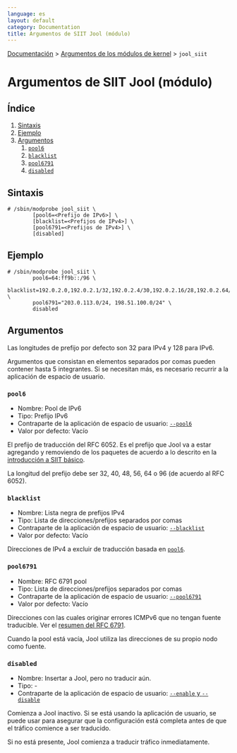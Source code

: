 ```yaml
---
language: es
layout: default
category: Documentation
title: Argumentos de SIIT Jool (módulo)
---
```


[Documentación](documentation.html) > [Argumentos de los módulos de kernel](documentation.html#argumentos-de-los-mdulos-de-kernel) > `jool_siit`

# Argumentos de SIIT Jool (módulo)

## Índice

1. [Sintaxis](#sintaxis)
2. [Ejemplo](#ejemplo)
3. [Argumentos](#argumentos)
	1. [`pool6`](#pool6)
	2. [`blacklist`](#blacklist)
	3. [`pool6791`](#pool6791)
	4. [`disabled`](#disabled)

## Sintaxis

	# /sbin/modprobe jool_siit \
			[pool6=<Prefijo de IPv6>] \
			[blacklist=<Prefijos de IPv4>] \
			[pool6791=<Prefijos de IPv4>] \
			[disabled]

## Ejemplo

	# /sbin/modprobe jool_siit \
			pool6=64:ff9b::/96 \
			blacklist=192.0.2.0,192.0.2.1/32,192.0.2.4/30,192.0.2.16/28,192.0.2.64/26 \
			pool6791="203.0.113.0/24, 198.51.100.0/24" \
			disabled

## Argumentos

Las longitudes de prefijo por defecto son 32 para IPv4 y 128 para IPv6.

Argumentos que consistan en elementos separados por comas pueden contener hasta 5 integrantes. Si se necesitan más, es necesario recurrir a la aplicación de espacio de usuario.

### `pool6`

- Nombre: Pool de IPv6
- Tipo: Prefijo IPv6
- Contraparte de la aplicación de espacio de usuario: [`--pool6`](usr-flags-pool6.html)
- Valor por defecto: Vacío

El prefijo de traducción del RFC 6052. Es el prefijo que Jool va a estar agregando y removiendo de los paquetes de acuerdo a lo descrito en la [introducción a SIIT básico](intro-nat64.html#siit-traditional).

La longitud del prefijo debe ser 32, 40, 48, 56, 64 o 96 (de acuerdo al RFC 6052).

### `blacklist`

- Nombre: Lista negra de prefijos IPv4
- Tipo: Lista de direcciones/prefijos separados por comas
- Contraparte de la aplicación de espacio de usuario: [`--blacklist`](usr-flags-blacklist.html)
- Valor por defecto: Vacío

Direcciones de IPv4 a excluir de traducción basada en [`pool6`](#pool6).

### `pool6791`

- Nombre: RFC 6791 pool
- Tipo: Lista de direcciones/prefijos separados por comas
- Contraparte de la aplicación de espacio de usuario: [`--pool6791`](usr-flags-pool6791.html)
- Valor por defecto: Vacío

Direcciones con las cuales originar errores ICMPv6 que no tengan fuente traducible. Ver el [resumen del RFC 6791](rfc6791.html).

Cuando la pool está vacía, Jool utiliza las direcciones de su propio nodo como fuente.

### `disabled`

- Nombre: Insertar a Jool, pero no traducir aún.
- Tipo: -
- Contraparte de la aplicación de espacio de usuario: [`--enable` y `--disable`](usr-flags-global.html#enable---disable)

Comienza a Jool inactivo. Si se está usando la aplicación de usuario, se puede usar para asegurar que la configuración está completa antes de que el tráfico comience a ser traducido.

Si no está presente, Jool comienza a traducir tráfico inmediatamente.

